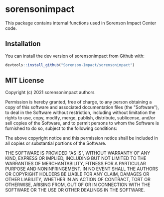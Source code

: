 # sorensonimpact

<!-- badges: start -->
<!-- badges: end -->

This package contains internal functions used in Sorenson Impact Center code.

## Installation

You can install the dev version of sorensonimpact from Github with:

``` r
devtools::install_github("Sorenson-Impact/sorensonimpact")
```

## MIT License

Copyright (c) 2021 sorensonimpact authors

Permission is hereby granted, free of charge, to any person obtaining a copy
of this software and associated documentation files (the "Software"), to deal
in the Software without restriction, including without limitation the rights
to use, copy, modify, merge, publish, distribute, sublicense, and/or sell
copies of the Software, and to permit persons to whom the Software is
furnished to do so, subject to the following conditions:

The above copyright notice and this permission notice shall be included in all
copies or substantial portions of the Software.

THE SOFTWARE IS PROVIDED "AS IS", WITHOUT WARRANTY OF ANY KIND, EXPRESS OR
IMPLIED, INCLUDING BUT NOT LIMITED TO THE WARRANTIES OF MERCHANTABILITY,
FITNESS FOR A PARTICULAR PURPOSE AND NONINFRINGEMENT. IN NO EVENT SHALL THE
AUTHORS OR COPYRIGHT HOLDERS BE LIABLE FOR ANY CLAIM, DAMAGES OR OTHER
LIABILITY, WHETHER IN AN ACTION OF CONTRACT, TORT OR OTHERWISE, ARISING FROM,
OUT OF OR IN CONNECTION WITH THE SOFTWARE OR THE USE OR OTHER DEALINGS IN THE
SOFTWARE.
